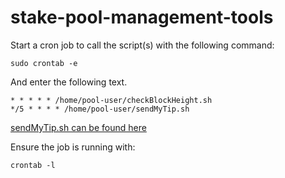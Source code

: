 # stake-pool-management-tools

Start a cron job to call the script(s) with the following command:

`sudo crontab -e`

And enter the following text.

```
* * * * * /home/pool-user/checkBlockHeight.sh
*/5 * * * * /home/pool-user/sendMyTip.sh
```

[sendMyTip.sh can be found here](https://github.com/papacarp/pooltool.io/blob/master/sendmytip/shell/sendmytip.sh)

Ensure the job is running with:

`crontab -l`




